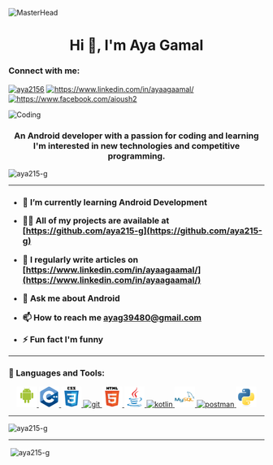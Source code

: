 ![MasterHead](https://1.bp.blogspot.com/-7A4WynwLsMw/XbBpCXG8fHI/AAAAAAAAMt4/uOa1bpLskYgrwGbllhSu2SDj_Mig8SXJQCLcBGAsYHQ/s1600/2000_600px.gif)


<h1 align="center">Hi 👋, I'm Aya Gamal</h1>


<h3 align="left">Connect with me:</h3>
<p align="left">
<a href="https://twitter.com/aya2156" target="blank"><img align="center" src="https://raw.githubusercontent.com/rahuldkjain/github-profile-readme-generator/master/src/images/icons/Social/twitter.svg" alt="aya2156" height="30" width="40" /></a>
<a href="https://linkedin.com/in/https://www.linkedin.com/in/ayaagaamal/" target="blank"><img align="center" src="https://raw.githubusercontent.com/rahuldkjain/github-profile-readme-generator/master/src/images/icons/Social/linked-in-alt.svg" alt="https://www.linkedin.com/in/ayaagaamal/" height="30" width="40" /></a>
<a href="https://fb.com/https://www.facebook.com/aioush2" target="blank"><img align="center" src="https://raw.githubusercontent.com/rahuldkjain/github-profile-readme-generator/master/src/images/icons/Social/facebook.svg" alt="https://www.facebook.com/aioush2" height="30" width="40" /></a>
</p>

<img src="https://cdn.dribbble.com/users/1162077/screenshots/3917576/support.gif" alt="Coding" class="center" >

<h3 align="center">An Android developer with a passion for coding and learning I'm interested in new technologies and competitive programming.</h3>

<p align="left"> <img src="https://komarev.com/ghpvc/?username=aya215-g&label=Profile%20views&color=0e75b6&style=flat" alt="aya215-g" /> </p>
 <hr align="center">


<h3 align="left">

- 🌱 I’m currently learning **Android Development**

- 👨‍💻 All of my projects are available at [https://github.com/aya215-g](https://github.com/aya215-g)

- 📝 I regularly write articles on [https://www.linkedin.com/in/ayaagaamal/](https://www.linkedin.com/in/ayaagaamal/)

- 💬 Ask me about **Android**

- 📫 How to reach me **ayag39480@gmail.com**

- ⚡ Fun fact **I'm funny**
  </h3>
<hr align="center">

<h3 align="left">🤯 Languages and Tools:</h3>
<p align="center"> <a href="https://developer.android.com" target="_blank" rel="noreferrer"> <img src="https://raw.githubusercontent.com/devicons/devicon/master/icons/android/android-original-wordmark.svg" alt="android" width="40" height="40"/> </a> <a href="https://www.w3schools.com/cpp/" target="_blank" rel="noreferrer"> <img src="https://raw.githubusercontent.com/devicons/devicon/master/icons/cplusplus/cplusplus-original.svg" alt="cplusplus" width="40" height="40"/> </a> <a href="https://www.w3schools.com/css/" target="_blank" rel="noreferrer"> <img src="https://raw.githubusercontent.com/devicons/devicon/master/icons/css3/css3-original-wordmark.svg" alt="css3" width="40" height="40"/> </a> <a href="https://git-scm.com/" target="_blank" rel="noreferrer"> <img src="https://www.vectorlogo.zone/logos/git-scm/git-scm-icon.svg" alt="git" width="40" height="40"/> </a> <a href="https://www.w3.org/html/" target="_blank" rel="noreferrer"> <img src="https://raw.githubusercontent.com/devicons/devicon/master/icons/html5/html5-original-wordmark.svg" alt="html5" width="40" height="40"/> </a> <a href="https://www.java.com" target="_blank" rel="noreferrer"> <img src="https://raw.githubusercontent.com/devicons/devicon/master/icons/java/java-original.svg" alt="java" width="40" height="40"/> </a> <a href="https://kotlinlang.org" target="_blank" rel="noreferrer"> <img src="https://www.vectorlogo.zone/logos/kotlinlang/kotlinlang-icon.svg" alt="kotlin" width="40" height="40"/> </a> <a href="https://www.mysql.com/" target="_blank" rel="noreferrer"> <img src="https://raw.githubusercontent.com/devicons/devicon/master/icons/mysql/mysql-original-wordmark.svg" alt="mysql" width="40" height="40"/> </a> <a href="https://postman.com" target="_blank" rel="noreferrer"> <img src="https://www.vectorlogo.zone/logos/getpostman/getpostman-icon.svg" alt="postman" width="40" height="40"/> </a> <a href="https://www.python.org" target="_blank" rel="noreferrer"> <img src="https://raw.githubusercontent.com/devicons/devicon/master/icons/python/python-original.svg" alt="python" width="40" height="40"/> </a> </p>
<hr align="center">
<p><img align="center" src="https://github-readme-stats.vercel.app/api/top-langs?username=aya215-g&show_icons=true&locale=en&layout=compact" alt="aya215-g" /></p>
<hr align="center">
<p>&nbsp;<img align="center" src="https://github-readme-stats.vercel.app/api?username=aya215-g&show_icons=true&locale=en" alt="aya215-g" /></p>
